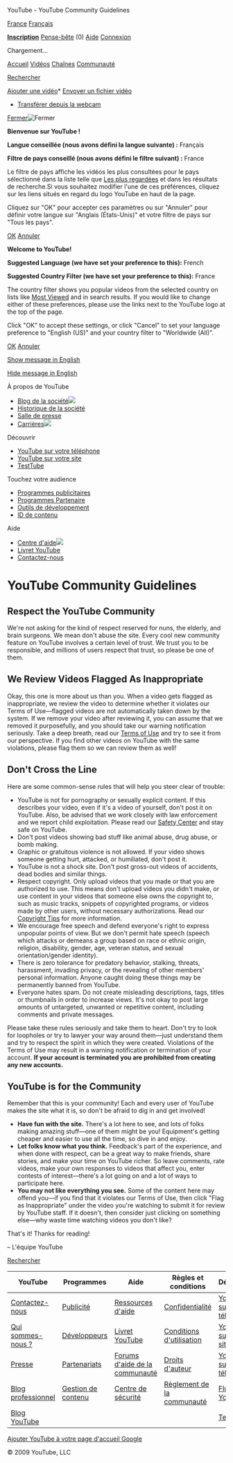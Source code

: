 



YouTube - YouTube Community Guidelines



















[France](#)
[Français](#)



**[Inscription](/signup?next=/t/community_guidelines)** 
[Pense-bête](/watch_queue?all) (0)
[Aide](http://help.youtube.com/support/youtube/bin/static.py?page=start.cs&hl=fr-FR)
[Connexion](/login?next=/t/community_guidelines)





Chargement…




[Accueil](/)
[Vidéos](/browse)
[Chaînes](/members)
[Communauté](/community)




[Rechercher](#)

[Ajouter une vidéo](/my_videos_upload)* [Envoyer un fichier vidéo](/my_videos_upload)
* [Transférer depuis la webcam](/my_webcam)

 









[Fermer](/t/community_guidelines?&opt_out_ackd=1hl=fr&persist_hl=1&gl=FR&persist_gl=1)![Fermer](http://s.ytimg.com/yt/img/pixel-vfl73.gif)

**Bienvenue sur YouTube !** 


**Langue conseillée (nous avons défini la langue suivante) :** Français


**Filtre de pays conseillé (nous avons défini le filtre suivant) :** France


Le filtre de pays affiche les vidéos les plus consultées pour le pays sélectionné dans la liste telle que [Les plus regardées](/browse?s=mp) et dans les résultats de recherche.Si vous souhaitez modifier l'une de ces préférences, cliquez sur les liens situés en regard du logo YouTube en haut de la page.


Cliquez sur "OK" pour accepter ces paramètres ou sur "Annuler" pour définir votre langue sur "Anglais (États-Unis)" et votre filtre de pays sur "Tous les pays".




[OK](/t/community_guidelines?&opt_out_ackd=1hl=fr&persist_hl=1&gl=FR&persist_gl=1)
[Annuler](/t/community_guidelines?&opt_out_ackd=1&hl=en&persist_hl=1&gl=US&persist_gl=1)




  

**Welcome to YouTube!** 


**Suggested Language (we have set your preference to this):** French


**Suggested Country Filter (we have set your preference to this):** France


The country filter shows you popular videos from the selected country on lists like [Most Viewed](/browse?s=mp) and in search results. If you would like to change either of these preferences, please use the links next to the YouTube logo at the top of the page.


Click "OK" to accept these settings, or click "Cancel" to set your language preference to "English (US)" and your country filter to "Worldwide (All)".




[OK](/t/community_guidelines?&opt_out_ackd=1hl=fr&persist_hl=1&gl=FR&persist_gl=1)
[Annuler](/t/community_guidelines?&opt_out_ackd=1&hl=en&persist_hl=1&gl=US&persist_gl=1)




[Show message in English](#)


[Hide message in English](#)






 À propos de YouTube

* [Blog de la société![](http://s.ytimg.com/yt/img/img_about_toexternal_14x9-vfl35309.gif)](/blog)
* [Historique de la société](/t/about)
* [Salle de presse](/press_room)
* [Carrières![](http://s.ytimg.com/yt/img/img_about_toexternal_14x9-vfl35309.gif)](http://www.google.fr/support/jobs/bin/static.py?page=youtube.cs&lc=youtube)



 Découvrir

* [YouTube sur votre téléphone](/mobile)
* [YouTube sur votre site](/youtubeonyoursite)
* [TestTube](/testtube)



 Touchez votre audience

* [Programmes publicitaires](/t/advertising)
* [Programmes Partenaire](/partners)
* [Outils de développement](/dev)
* [ID de contenu](/t/content_management)



 Aide

* [Centre d'aide![](http://s.ytimg.com/yt/img/img_about_toexternal_14x9-vfl35309.gif)](http://help.youtube.com/support/youtube//bin/static.py?page=start.cs&hl=fr-FR)
* [Livret YouTube](/t/yt_handbook_home)
* [Contactez-nous](/t/contact_us)




# YouTube Community Guidelines


## Respect the YouTube Community


We're not asking for the kind of respect reserved for nuns, the elderly, and brain surgeons. We mean don't abuse the site. Every cool new community feature on YouTube involves a certain level of trust. We trust you to be responsible, and millions of users respect that trust, so please be one of them.


## We Review Videos Flagged As Inappropriate


Okay, this one is more about us than you. When a video gets flagged as inappropriate, we review the video to determine whether it violates our Terms of Use—flagged videos are not automatically taken down by the system. If we remove your video after reviewing it, you can assume that we removed it purposefully, and you should take our warning notification seriously. Take a deep breath, read our [Terms of Use](/t/terms) and try to see it from our perspective. If you find other videos on YouTube with the same violations, please flag them so we can review them as well!


## Don't Cross the Line


Here are some common-sense rules that will help you steer clear of trouble:


* YouTube is not for pornography or sexually explicit content. If this describes your video, even if it's a video of yourself, don't post it on YouTube. Also, be advised that we work closely with law enforcement and we report child exploitation. Please read our [Safety Center](http://help.youtube.com/support/youtube/bin/request.py?contact_type=abuse&hl=fr-FR) and stay safe on YouTube.
* Don't post videos showing bad stuff like animal abuse, drug abuse, or bomb making.
* Graphic or gratuitous violence is not allowed. If your video shows someone getting hurt, attacked, or humiliated, don't post it.
* YouTube is not a shock site. Don't post gross-out videos of accidents, dead bodies and similar things.
* Respect copyright. Only upload videos that you made or that you are authorized to use. This means don't upload videos you didn't make, or use content in your videos that someone else owns the copyright to, such as music tracks, snippets of copyrighted programs, or videos made by other users, without necessary authorizations. Read our [Copyright Tips](/t/howto_copyright) for more information.
* We encourage free speech and defend everyone's right to express unpopular points of view. But we don't permit hate speech (speech which attacks or demeans a group based on race or ethnic origin, religion, disability, gender, age, veteran status, and sexual orientation/gender identity).
* There is zero tolerance for predatory behavior, stalking, threats, harassment, invading privacy, or the revealing of other members' personal information. Anyone caught doing these things may be permanently banned from YouTube.
* Everyone hates spam. Do not create misleading descriptions, tags, titles or thumbnails in order to increase views. It's not okay to post large amounts of untargeted, unwanted or repetitive content, including comments and private messages.


Please take these rules seriously and take them to heart. Don't try to look for loopholes or try to lawyer your way around them—just understand them and try to respect the spirit in which they were created. Violations of the Terms of Use may result in a warning notification or termination of your account. **If your account is terminated you are prohibited from creating any new accounts.**


## YouTube is for the Community


Remember that this is your community! Each and every user of YouTube makes the site what it is, so don't be afraid to dig in and get involved!


* **Have fun with the site.** There's a lot here to see, and lots of folks making amazing stuff—one of them might be you! Equipment's getting cheaper and easier to use all the time, so dive in and enjoy.
* **Let folks know what you think.** Feedback's part of the experience, and when done with respect, can be a great way to make friends, share stories, and make your time on YouTube richer. So leave comments, rate videos, make your own responses to videos that affect you, enter contests of interest—there's a lot going on and a lot of ways to participate here.
* **You may not like everything you see.** Some of the content here may offend you—if you find that it violates our Terms of Use, then click "Flag as Inappropriate" under the video you're watching to submit it for review by YouTube staff. If it doesn't, then consider just clicking on something else—why waste time watching videos you don't like?


That's it! Thanks for reading!


– L'équipe YouTube











[Rechercher](#)






| YouTube | Programmes | Aide | Règles et conditions | Découvrir |
| --- | --- | --- | --- | --- |
| [Contactez-nous](/t/contact_us) | [Publicité](/t/advertising) | [Ressources d'aide](http://help.youtube.com/support/youtube/bin/static.py?page=start.cs&hl=fr-FR) | [Confidentialité](/t/privacy) | [YouTube sur votre téléphone](/mobile) |
| [Qui sommes-nous ?](/t/about) | [Développeurs](http://code.google.com/apis/youtube/overview.html) | [Livret YouTube](/t/yt_handbook_home) | [Conditions d'utilisation](/t/terms) | [YouTube sur votre site](/youtubeonyoursite) |
| [Presse](/press_room) | [Partenariats](/partners) | [Forums d'aide de la communauté](http://www.google.com/support/forum/p/youtube?hl=fr) | [Droits d'auteur](/t/copyright_notice) | [YouTube sur votre télévision](/youtubeonyourtv) |
| [Blog professionnel](http://ytbizblog.blogspot.com/) | [Gestion de contenu](/t/content_management) | [Centre de sécurité](http://help.youtube.com/support/youtube/bin/request.py?contact_type=abuse&hl=fr-FR) | [Règlement de la communauté](/t/community_guidelines) | [Flux RSS YouTube](/t/rss_feeds) |
| [Blog YouTube](/blog) |  | | | [TestTube](/testtube) |




[Ajouter YouTube à votre page d'accueil Google](http://www.google.fr/webmasters/igoogle/youtube.html)



 © 2009 YouTube, LLC
 

 



